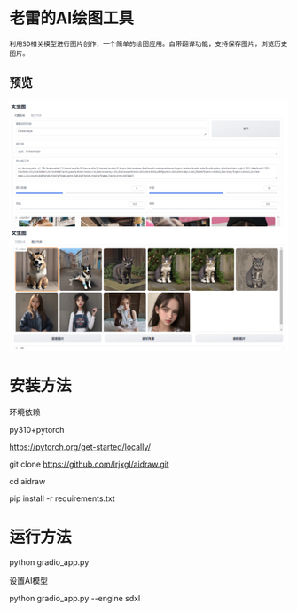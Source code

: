 # 老雷的AI绘图工具

    利用SD相关模型进行图片创作，一个简单的绘图应用。自带翻译功能，支持保存图片，浏览历史图片。

## 预览
![](static/index.png)
![](static/list.png)

# 安装方法

环境依赖

py310+pytorch 

https://pytorch.org/get-started/locally/ 

git clone https://github.com/lrjxgl/aidraw.git

cd aidraw

pip install -r requirements.txt

# 运行方法

python gradio_app.py

设置AI模型

python gradio_app.py --engine sdxl

    
